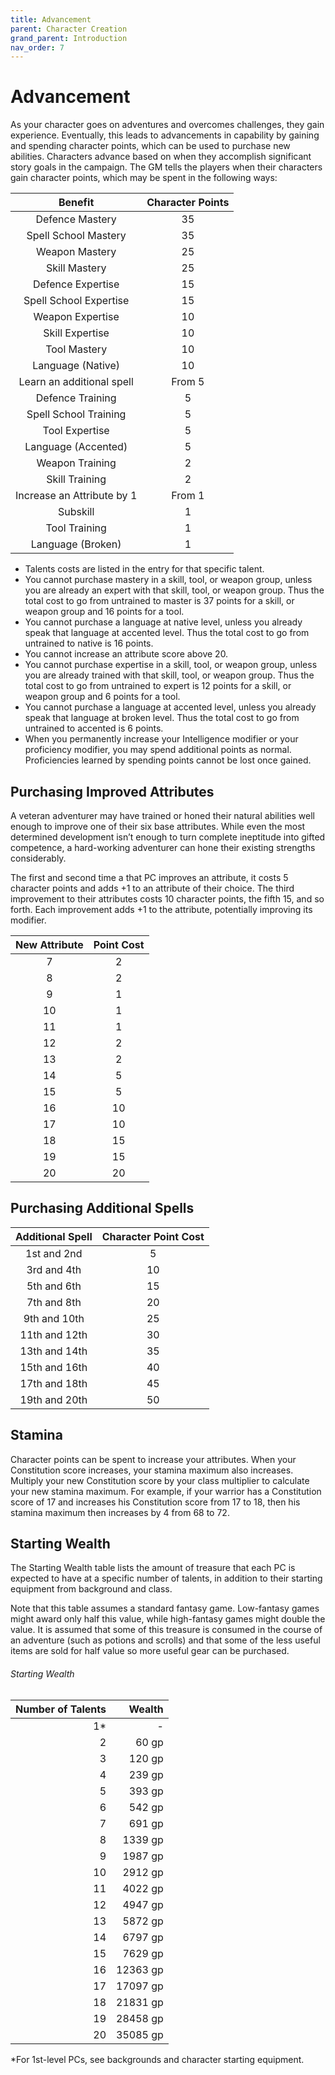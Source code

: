 ```yaml
---
title: Advancement
parent: Character Creation
grand_parent: Introduction
nav_order: 7
---
```


# Advancement
As your character goes on adventures and overcomes challenges, they gain experience. Eventually, this leads to advancements in capability by gaining and spending character points, which can be used to purchase new abilities. Characters advance based on when they accomplish significant story goals in the campaign. The GM tells the players when their characters gain character points, which may be spent in the following ways:

| Benefit | Character Points |
|:-------:|:----------------:|
| Defence Mastery | 35 |
| Spell School Mastery | 35 |
| Weapon Mastery | 25 |
| Skill Mastery | 25 |
| Defence Expertise | 15 |
| Spell School Expertise | 15 |
| Weapon Expertise | 10 |
| Skill Expertise | 10 |
| Tool Mastery | 10 |
| Language (Native) | 10 |
| Learn an additional spell | From 5 |
| Defence Training | 5 |
| Spell School Training | 5 | 
| Tool Expertise | 5 |
| Language (Accented) | 5 |
| Weapon Training | 2 |
| Skill Training | 2 |
| Increase an Attribute by 1 | From 1 |
| Subskill | 1 |
| Tool Training | 1 |
| Language (Broken) | 1 |

* Talents costs are listed in the entry for that specific talent.
* You cannot purchase mastery in a skill, tool, or weapon group, unless you are already an expert with that skill, tool, or weapon group. Thus the total cost to go from untrained to master is 37 points for a skill, or weapon group and 16 points for a tool.
* You cannot purchase a language at native level, unless you already speak that language at accented level. Thus the total cost to go from untrained to native is 16 points.
* You cannot increase an attribute score above 20.
* You cannot purchase expertise in a skill, tool, or weapon group, unless you are already trained with that skill, tool, or weapon group. Thus the total cost to go from untrained to expert is 12 points for a skill, or weapon group and 6 points for a tool.
* You cannot purchase a language at accented level, unless you already speak that language at broken level. Thus the total cost to go from untrained to accented is 6 points.
* When you permanently increase your Intelligence modifier or your proficiency modifier, you may spend additional points as normal. Proficiencies learned by spending points cannot be lost once gained.

## Purchasing Improved Attributes
A veteran adventurer may have trained or honed their natural abilities well enough to improve one of their six base attributes. While even the most determined development isn’t enough to turn complete ineptitude into gifted competence, a hard-working adventurer can hone their existing strengths considerably.

The first and second time a that PC improves an attribute, it costs 5 character points and adds +1 to an attribute of their choice. The third improvement to their attributes costs 10 character points, the fifth 15, and so forth. Each improvement adds +1 to the attribute, potentially improving its modifier.

| New Attribute | Point Cost |
|:---------:|:----------:|
| 7 | 2 |
| 8 | 2 |
| 9 | 1 |
| 10 | 1 |
| 11 | 1 |
| 12 | 2 |
| 13 | 2 |
| 14 | 5 |
| 15 | 5 |
| 16 | 10 |
| 17 | 10 |
| 18 | 15 |
| 19 | 15 |
| 20 | 20 |

## Purchasing Additional Spells

| Additional Spell | Character Point Cost |
|:---------------------:|:--------------------:|
| 1st and 2nd | 5 |
| 3rd and 4th | 10 |
| 5th and 6th | 15 |
| 7th and 8th | 20 |
| 9th and 10th | 25 |
| 11th and 12th | 30 |
| 13th and 14th | 35 |
| 15th and 16th | 40 |
| 17th and 18th | 45 |
| 19th and 20th | 50 |

## Stamina
Character points can be spent to increase your attributes. When your Constitution score increases, your stamina maximum also increases. Multiply your new Constitution score by your class multiplier to calculate your new stamina maximum. For example, if your warrior has a Constitution score of 17 and increases his Constitution score from 17 to 18, then his stamina maximum then increases by 4 from 68 to 72.

## Starting Wealth
The Starting Wealth table lists the amount of treasure that each PC is expected to have at a specific number of talents, in addition to their starting equipment from background and class.

Note that this table assumes a standard fantasy game. Low-fantasy games might award only half this value, while high-fantasy games might double the value. It is assumed that some of this treasure is consumed in the course of an adventure (such as potions and scrolls) and that some of the less useful items are sold for half value so more useful gear can be purchased.

###### Starting Wealth

| Number of Talents | Wealth |
|------------------:|-------:|
| 1* | - |
| 2 | 60 gp |
| 3 | 120 gp |
| 4 | 239 gp |
| 5 | 393 gp |
| 6 | 542 gp |
| 7 | 691 gp |
| 8 | 1339 gp |
| 9 | 1987 gp |
| 10 | 2912 gp |
| 11 | 4022 gp |
| 12 | 4947 gp |
| 13 | 5872 gp |
| 14 | 6797 gp |
| 15 | 7629 gp |
| 16 | 12363 gp |
| 17 | 17097 gp |
| 18 | 21831 gp |
| 19 | 28458 gp |
| 20 | 35085 gp |

*For 1st-level PCs, see backgrounds and character starting equipment.
